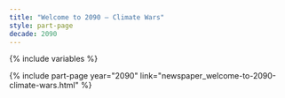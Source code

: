 ```yaml
---
title: "Welcome to 2090 – Climate Wars"
style: part-page
decade: 2090
---
```


{% include variables %}

{% include part-page year="2090" link="newspaper_welcome-to-2090-climate-wars.html" %}
